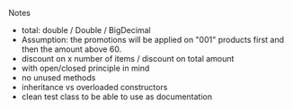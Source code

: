 Notes

- total: double / Double / BigDecimal
- Assumption: the promotions will be applied on "001" products first and then the amount above 60.
- discount on x number of items / discount on total amount
- with open/closed principle in mind
- no unused methods
- inheritance vs overloaded constructors
- clean test class to be able to use as documentation